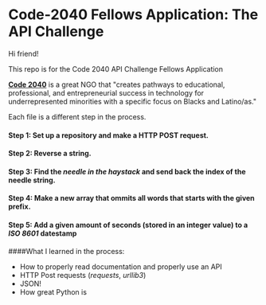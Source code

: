 # Code-2040 Fellows Application: The API Challenge

Hi friend!

This repo is for the Code 2040 API Challenge Fellows Application

[**Code 2040**](https://www.code2040.org/ "Code 2040") is a great NGO that "creates pathways to educational, professional, and entrepreneurial success in technology for underrepresented minorities with a specific focus on Blacks and Latino/as."

Each file is a different step in the process.
#### Step 1: Set up a repository and make a HTTP POST request.
#### Step 2: Reverse a string.
#### Step 3: Find the _needle in the haystack_ and send back the index of the needle string.
#### Step 4: Make a new array that ommits all words that starts with the given prefix.
#### Step 5: Add a given amount of seconds (stored in an integer value) to a _ISO 8601_ datestamp

####What I learned in the process: 
* How to properly read documentation and properly use an API
* HTTP Post requests (_requests_, _urllib3_)
* JSON!
* How great Python is
